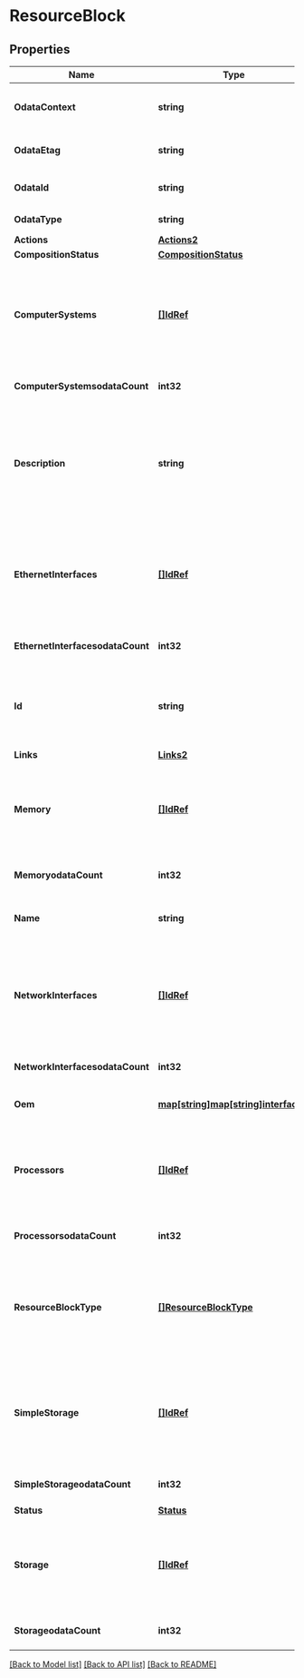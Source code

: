 # ResourceBlock

## Properties
Name | Type | Description | Notes
------------ | ------------- | ------------- | -------------
**OdataContext** | **string** | The OData description of a payload. | [optional] 
**OdataEtag** | **string** | The current ETag of the resource. | [optional] 
**OdataId** | **string** | The unique identifier for a resource. | 
**OdataType** | **string** | The type of a resource. | 
**Actions** | [**Actions2**](Actions_2.md) |  | [optional] 
**CompositionStatus** | [**CompositionStatus**](CompositionStatus.md) |  | 
**ComputerSystems** | [**[]IdRef**](idRef.md) | An array of references to the Computer Systems available in this Resource Block. | [optional] 
**ComputerSystemsodataCount** | **int32** | The number of items in a collection. | [optional] 
**Description** | **string** | Provides a description of this resource and is used for commonality  in the schema definitions. | [optional] 
**EthernetInterfaces** | [**[]IdRef**](idRef.md) | An array of references to the Ethernet Interfaces available in this Resource Block. | [optional] 
**EthernetInterfacesodataCount** | **int32** | The number of items in a collection. | [optional] 
**Id** | **string** | Uniquely identifies the resource within the collection of like resources. | 
**Links** | [**Links2**](Links_2.md) |  | [optional] 
**Memory** | [**[]IdRef**](idRef.md) | An array of references to the Memory available in this Resource Block. | [optional] 
**MemoryodataCount** | **int32** | The number of items in a collection. | [optional] 
**Name** | **string** | The name of the resource or array element. | 
**NetworkInterfaces** | [**[]IdRef**](idRef.md) | An array of references to the Network Interfaces available in this Resource Block. | [optional] 
**NetworkInterfacesodataCount** | **int32** | The number of items in a collection. | [optional] 
**Oem** | [**map[string]map[string]interface{}**](map[string]interface{}.md) | Oem extension object. | [optional] 
**Processors** | [**[]IdRef**](idRef.md) | An array of references to the Processors available in this Resource Block. | [optional] 
**ProcessorsodataCount** | **int32** | The number of items in a collection. | [optional] 
**ResourceBlockType** | [**[]ResourceBlockType**](ResourceBlockType.md) | This property represents the types of resources available on this Resource Block. | 
**SimpleStorage** | [**[]IdRef**](idRef.md) | An array of references to the Simple Storage available in this Resource Block. | [optional] 
**SimpleStorageodataCount** | **int32** | The number of items in a collection. | [optional] 
**Status** | [**Status**](Status.md) |  | [optional] 
**Storage** | [**[]IdRef**](idRef.md) | An array of references to the Storage available in this Resource Block. | [optional] 
**StorageodataCount** | **int32** | The number of items in a collection. | [optional] 

[[Back to Model list]](../README.md#documentation-for-models) [[Back to API list]](../README.md#documentation-for-api-endpoints) [[Back to README]](../README.md)


